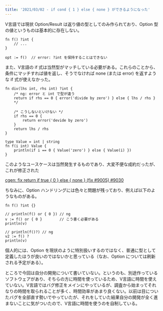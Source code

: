 ```yaml
---
title: '2021/03/02 - if cond { 1 } else { none } ができるようになった'
---
```


V言語では現状 Option/Result は返り値の型としてのみ作られており、Option 型の値というものは基本的に存在しない。

```
fn f() ?int {
    // ...
}

opt := f()  // error: ?int を保持することはできない
```

また、V言語の if 式は当然型がマッチしている必要がある。これらのことから、条件にマッチすれば値を返し、そうでなければ none (または error) を返すような if 式が使えなかった。

```
fn div(lhs int, rhs int) ?int {
    /* ng: error と int で型が違う
    return if rhs == 0 { error('divide by zero') } else { lhs / rhs }
    */

    /* こうしないといけない */
    if rhs == 0 {
        return error('devide by zero')
    }
    return lhs / rhs
}

type Value = int | string
fn f(i int) Value {
    println(if i == 0 { Value('zero') } else { Value(i) })
}
```

このようなユースケースは当然発生するものであり、大変不便な成約だったが、これが修正された

[cgen: fix return if true { 0 } else { none } (fix #9005) #9030](https://github.com/vlang/v/pull/9030)

ちなみに、Option ハンドリングには色々と問題が残っており、例えば以下のようなものがある。

```
fn f() ?int {}

// println(f() or { 0 }) // ng
v := f() or { 0 }        // こう書く必要がある
println(v)

// println(f()?) // ng
v2 := f() ?
println(v)
```

個人的には、Option を現状のように特別扱いするのではなく、普通に型として定義したほうが良いのではないかと思っている（なお、Option については刷新される予定がある）。

ところで今回は自分の開発について書いていない。というのも、別途作っているソフトウェアがあり、そちらの方に時間を使っているため、V言語に時間を使えていない。V言語ではバグ修正をメインにやっているが、調査から始まってそれなりの時間を取られることが多く、時間効率があまり良くない。以前は目についたバグを全部直す勢いでやっていたが、それをしていた結果自分の開発が全く進まないことに気がついたので、V言語に時間を使うのを自制している。
